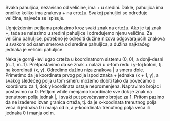 Svaka pahuljica, nezavisno od veličine, ima + u sredini. Dakle, pahuljica ima onoliko koliko ima znakova + na crtežu.
Svakoj pahuljici se određuje veličina, najveća se ispisuje.

Ugnježdenim petljama prolazimo kroz svaki znak na crtežu. Ako je taj znak +, tada se nalazimo u sredini pahuljice i određujemo njenu veličinu. Za veličinu pahuljice, potrebno je
odrediti dužine nizova odgovarajućih znakova u svakom od osam smerova od sredine pahuljica, a dužina najkraćeg jednaka je veličini pahuljice. 

Neka je gornji-levi ugao crteža u koordinatnom sistemu (0, 0), a donji-desni (n−1, m−1). Pretpostavimo da se znak + nalazi u x-tom redu i y-toj koloni, tj. na koordinati (x, y).
Odredimo dužinu niza znakova | u smeru dole. Primetimo da je koordinata prvog polja ispod znaka + jednaka (x + 1, y), a svakog sledećeg polja u tom smeru možemo dobiti tako da povećamo x koordinatu za 1, dok y koordinata ostaje nepromenjena.
Napravimo brojac i postavimo na 0. Petljom while menjamo
koordinate sve dok je znak na trenutnom polju jednak |, i svaki put povećavamo brojac za 1.
Pritom pazimo da ne izađemo izvan granica crteža, tj. da je x-koodinata trenutnog polja veća ili jednaka
0 i manja od n, a y-koordinata trenutnog polja veća ili jednaka 0 i manja od m.

